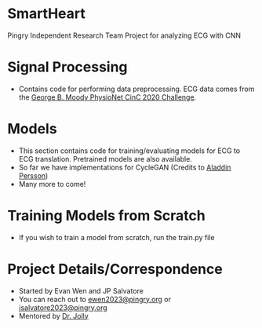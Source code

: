 # SmartHeart
Pingry Independent Research Team Project for analyzing ECG with CNN 

# Signal Processing
- Contains code for performing data preprocessing. ECG data comes from the [George B. Moody PhysioNet CinC 2020 Challenge](https://moody-challenge.physionet.org/2020/).

# Models
- This section contains code for training/evaluating models for ECG to ECG translation. Pretrained models are also available.  
- So far we have implementations for CycleGAN (Credits to [Aladdin Persson](https://github.com/aladdinpersson/Machine-Learning-Collection))
- Many more to come! 

# Training Models from Scratch 
- If you wish to train a model from scratch, run the train.py file

# Project Details/Correspondence 
- Started by Evan Wen and JP Salvatore
- You can reach out to ewen2023@pingry.org or jsalvatore2023@pingry.org
- Mentored by [Dr. Jolly](https://scholar.google.com/citations?user=qwY2ftYAAAAJ&hl=en&oi=ao) 
